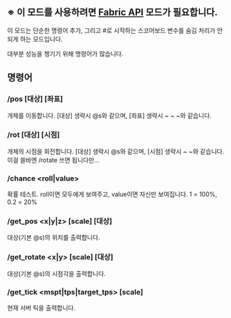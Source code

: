 ## ※ 이 모드를 사용하려면 [Fabric API](https://modrinth.com/mod/fabric-api) 모드가 필요합니다.

이 모드는 단순한 명령어 추가, 그리고 #로 시작하는 스코어보드 변수를 숨김 처리가 안되게 하는 모드입니다.

대부분 성능을 챙기기 위해 명령어가 많습니다.

## 명령어
### /pos [대상] [좌표]
개체를 이동합니다. [대상] 생략시 @s와 같으며, [좌표] 생략시 ~ ~ ~와 같습니다.

### /rot [대상] [시점]
개체의 시점을 회전합니다. [대상] 생략시 @s와 같으며, [시점] 생략시 ~ ~와 같습니다. 이걸 쓸바엔 /rotate 쓰면 됩니다만...

###	/chance <roll|value> <Chance>
확률 테스트. roll이면 모두에게 보여주고, value이면 자신만 보여집니다. 1 = 100%, 0.2 = 20%

###	/get_pos <x|y|z> [scale] [대상]
대상(기본 @s)의 위치를 출력합니다.

###	/get_rotate <x|y> [scale] [대상]
대상(기본 @s)의 시점각을 출력합니다.

###	/get_tick <mspt|tps|target_tps> [scale]
현재 서버 틱을 출력합니다.

